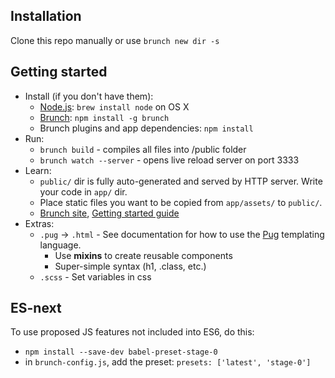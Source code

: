 ## Installation

Clone this repo manually or use `brunch new dir -s`

## Getting started

* Install (if you don't have them):
    * [Node.js](http://nodejs.org): `brew install node` on OS X
    * [Brunch](http://brunch.io): `npm install -g brunch`
    * Brunch plugins and app dependencies: `npm install`
* Run:
	* `brunch build` - compiles all files into /public folder
	* `brunch watch --server` - opens live reload server on port 3333
* Learn:
    * `public/` dir is fully auto-generated and served by HTTP server.  Write your code in `app/` dir.
    * Place static files you want to be copied from `app/assets/` to `public/`.
    * [Brunch site](http://brunch.io), [Getting started guide](https://github.com/brunch/brunch-guide#readme)
* Extras:
	* `.pug` -> `.html` - See documentation for how to use the
	  [Pug](https://pugjs.org/api/getting-started.html)
	  templating language.
		* Use **mixins** to create reusable components
		* Super-simple syntax (h1, .class, etc.)
	* `.scss` - Set variables in css 


## ES-next

To use proposed JS features not included into ES6, do this:

* `npm install --save-dev babel-preset-stage-0`
* in `brunch-config.js`, add the preset: `presets: ['latest', 'stage-0']`

